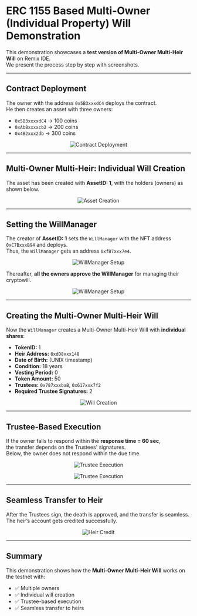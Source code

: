 # ERC 1155 Based Multi-Owner (Individual Property) Will Demonstration

This demonstration showcases a **test version of Multi-Owner Multi-Heir Will** on Remix IDE.  
We present the process step by step with screenshots.

---

## Contract Deployment
The owner with the address `0x5B3xxxdC4` deploys the contract.  
He then creates an asset with three owners:

- `0x5B3xxxxdC4` → 100 coins  
- `0xAb8xxxxcb2` → 200 coins  
- `0x4B2xxx2db` → 300 coins  

<p align="center">
  <img src="individual prop/fig1.png" class="demo-img" alt="Contract Deployment"/>
</p>

---

## Multi-Owner Multi-Heir: Individual Will Creation
The asset has been created with **AssetID: 1**, with the holders (owners) as shown below.

<p align="center">
  <img src="individual prop/fig2.png" class="demo-img" alt="Asset Creation"/>
</p>

---

## Setting the WillManager
The creator of **AssetID: 1** sets the `WillManager` with the NFT address `0xC7BxxxB94` and deploys.  
Thus, the `WillManager` gets an address `0xfB7xxx7e4`.  


<p align="center">
  <img src="individual prop/fig2.png" class="demo-img" alt="WillManager Setup"/>
</p>


Thereafter, **all the owners approve the WillManager** for managing their cryptowill.

<p align="center">
  <img src="individual prop/fig2b.png" class="demo-img" alt="WillManager Setup"/>
</p>

---

## Creating the Multi-Owner Multi-Heir Will
Now the `WillManager` creates a Multi-Owner Multi-Heir Will with **individual shares**:

- **TokenID:** 1  
- **Heir Address:** `0xdD8xxx148`  
- **Date of Birth:** (UNIX timestamp)  
- **Condition:** 18 years  
- **Vesting Period:** 0  
- **Token Amount:** 50  
- **Trustees:** `0x787xxxbaB`, `0x617xxx7f2`  
- **Required Trustee Signatures:** 2  

<p align="center">
  <img src="individual prop/fig3.png" class="demo-img" alt="Will Creation"/>
</p>

---

## Trustee-Based Execution
If the owner fails to respond within the **response time = 60 sec**,  
the transfer depends on the Trustees' signatures.  
Below, the owner does not respond within the due time.

<p align="center">
  <img src="individual prop/fig4.png" class="demo-img" alt="Trustee Execution"/>
</p>
<p align="center">
  <img src="individual prop/fig5.png" class="demo-img" alt="Trustee Execution"/>
</p>


---

## Seamless Transfer to Heir
After the Trustees sign, the death is approved, and the transfer is seamless.  
The heir’s account gets credited successfully.

<p align="center">
  <img src="individual prop/fig5.png" class="demo-img" alt="Heir Credit"/>
</p>

---

## Summary
This demonstration shows how the **Multi-Owner Multi-Heir Will** works on the testnet with:

- ✅ Multiple owners  
- ✅ Individual will creation  
- ✅ Trustee-based execution  
- ✅ Seamless transfer to heirs  



